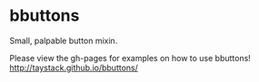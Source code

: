 bbuttons
========

Small, palpable button mixin.

Please view the gh-pages for examples on how to use bbuttons!
http://taystack.github.io/bbuttons/
